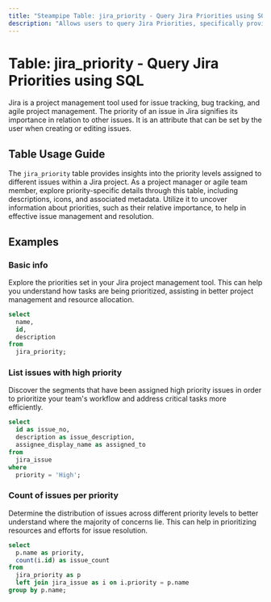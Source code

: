 ```yaml
---
title: "Steampipe Table: jira_priority - Query Jira Priorities using SQL"
description: "Allows users to query Jira Priorities, specifically providing details about the priority levels assigned to different issues in a Jira project."
---
```


# Table: jira_priority - Query Jira Priorities using SQL

Jira is a project management tool used for issue tracking, bug tracking, and agile project management. The priority of an issue in Jira signifies its importance in relation to other issues. It is an attribute that can be set by the user when creating or editing issues.

## Table Usage Guide

The `jira_priority` table provides insights into the priority levels assigned to different issues within a Jira project. As a project manager or agile team member, explore priority-specific details through this table, including descriptions, icons, and associated metadata. Utilize it to uncover information about priorities, such as their relative importance, to help in effective issue management and resolution.

## Examples

### Basic info
Explore the priorities set in your Jira project management tool. This can help you understand how tasks are being prioritized, assisting in better project management and resource allocation.

```sql
select
  name,
  id,
  description
from
  jira_priority;
```

### List issues with high priority
Discover the segments that have been assigned high priority issues in order to prioritize your team's workflow and address critical tasks more efficiently.

```sql
select
  id as issue_no,
  description as issue_description,
  assignee_display_name as assigned_to
from
  jira_issue
where 
  priority = 'High';
```

### Count of issues per priority
Determine the distribution of issues across different priority levels to better understand where the majority of concerns lie. This can help in prioritizing resources and efforts for issue resolution.

```sql
select
  p.name as priority,
  count(i.id) as issue_count
from
  jira_priority as p
  left join jira_issue as i on i.priority = p.name
group by p.name;
```